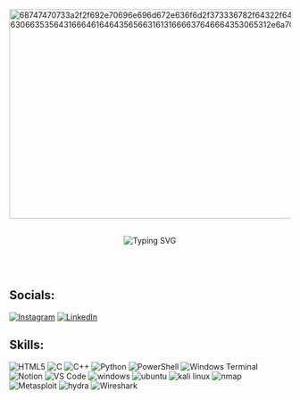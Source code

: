 <img width="666" height="375" alt="68747470733a2f2f692e70696e696d672e636f6d2f373336782f64322f64312f66302f64326431663066353564316664616464356566316131666637646664353065312e6a7067-removebg-preview" src="https://github.com/user-attachments/assets/701bb3ef-e9fe-425b-8671-01dd98b9e620" />
<br>
<br>
<p align="center">
  <img src="https://readme-typing-svg.herokuapp.com?font=Fira+Code&pause=1000&color=FFFFFF&width=435&lines=Hi+Whatsapp!+welcome+to+my+Network" alt="Typing SVG" />
</p>
<br>
<br>


## Socials:
[![Instagram](https://img.shields.io/badge/Instagram-%23E4405F.svg?logo=Instagram&logoColor=white)](https://instagram.com/the_kb_network) 
[![LinkedIn](https://img.shields.io/badge/LinkedIn-%230077B5.svg?logo=linkedin&logoColor=white)](https://linkedin.com/in/Hiramoni_Brahma) 


## Skills:
![HTML5](https://camo.githubusercontent.com/3cf0017315ef41cf3d650223f909acfab12a9b4f24d479c8f42334f67d3580e3/68747470733a2f2f696d672e736869656c64732e696f2f62616467652f48544d4c352d3544344236433f7374796c653d706c6173746963266c6f676f3d68746d6c3526636f6c6f723d303030303030) 
![C](https://camo.githubusercontent.com/075b483be79b077823510e3b743547a34b6e8c622f16c97f2ed4804301f4c79b/68747470733a2f2f696d672e736869656c64732e696f2f62616467652f632d2532333030353939432e7376673f7374796c653d706c6173746963266c6f676f3d63266c6f676f436f6c6f723d7768697465)
![C++](https://camo.githubusercontent.com/15e295f1819cba3656c9e0f65819e9a649e18e08a5f422d39756bb7cc350250a/68747470733a2f2f696d672e736869656c64732e696f2f62616467652f632b2b2d2532333030353939432e7376673f7374796c653d706c6173746963266c6f676f3d63253242253242266c6f676f436f6c6f723d7768697465)
![Python](https://camo.githubusercontent.com/3c49e31728bcaae1bf324071195b96048cdf7195f24c5dcc30f58e4b9c4f854c/68747470733a2f2f696d672e736869656c64732e696f2f62616467652f707974686f6e2d3336373041303f7374796c653d706c6173746963266c6f676f3d707974686f6e266c6f676f436f6c6f723d666664643534)
![PowerShell](https://camo.githubusercontent.com/7af5bf3eb2186d6108fb4a9f15c1472dd70031e061878f8aa22d04e03fdda12a/68747470733a2f2f696d672e736869656c64732e696f2f62616467652f506f7765725368656c6c2d2532333533393146452e7376673f7374796c653d706c6173746963266c6f676f3d706f7765727368656c6c266c6f676f436f6c6f723d7768697465) 
![Windows Terminal](https://camo.githubusercontent.com/16389a65f918a8c8722ef08616d9b35fa63dc937fd270cc7a6ac0d83061ea0b3/68747470733a2f2f696d672e736869656c64732e696f2f62616467652f57696e646f77732532305465726d696e616c2d2532333444344434442e7376673f7374796c653d706c6173746963266c6f676f3d77696e646f77732d7465726d696e616c266c6f676f436f6c6f723d7768697465) 
![Notion](https://camo.githubusercontent.com/511d8f9d835731bff746911e81e359852538c7b97d037c5be9b13df42532a8c3/68747470733a2f2f696d672e736869656c64732e696f2f62616467652f4e6f74696f6e2d2532333030303030302e7376673f7374796c653d706c6173746963266c6f676f3d6e6f74696f6e266c6f676f436f6c6f723d7768697465)
![VS Code](https://camo.githubusercontent.com/76667762b75c3213e366340885eb492ed1d318bea18e12ba5b6f9b9894a27c52/68747470733a2f2f696d672e736869656c64732e696f2f62616467652f56535f436f64652d3030374143433f7374796c653d706c6173746963266c6f676f3d5653636f646526636f6c6f723d626c7565)
![windows](https://camo.githubusercontent.com/c5dcab2e1a1eea3c28e590c22a26cb706fafbf04fa53b3fa0b0dda7576072400/68747470733a2f2f696d672e736869656c64732e696f2f62616467652f57696e646f77732d3030373844363f7374796c653d706c6173746963266c6f676f3d77696e646f7773266c6f676f436f6c6f723d7768697465)
![ubuntu](https://camo.githubusercontent.com/19ed877710bb7ba1697c8b65d42cee03687da43443437f5ded67963ae8ac59d3/68747470733a2f2f696d672e736869656c64732e696f2f62616467652f5562756e74752d4539353432303f7374796c653d706c6173746963266c6f676f3d7562756e7475266c6f676f436f6c6f723d7768697465)
![kali linux](https://camo.githubusercontent.com/ee7d0d909d686fc71d012f9ba583efe6b9a3e22a30d30000a977dd0ed3193fcc/68747470733a2f2f696d672e736869656c64732e696f2f62616467652f4b616c692532304c696e75782d3535374339343f7374796c653d706c6173746963266c6f676f3d6b616c696c696e7578266c6f676f436f6c6f723d7768697465)
![nmap](https://camo.githubusercontent.com/b92bae9d4b9aac810154816b2a1d81c9ef2d7d5b488b37429bf8bba87f9e2797/68747470733a2f2f696d672e736869656c64732e696f2f62616467652f4e6d61702d3436383242343f7374796c653d706c6173746963266c6f676f3d6e6d6170266c6f676f436f6c6f723d7768697465)
![Metasploit](https://camo.githubusercontent.com/e5e35d9ccfe94ad759c5974a9c7d4b40eaecbeb6469e6082da72d005318cac16/68747470733a2f2f696d672e736869656c64732e696f2f62616467652f4d65746173706c6f69742d3030303030303f7374796c653d706c6173746963266c6f676f3d6d65746173706c6f6974266c6f676f436f6c6f723d7768697465)
![hydra](https://camo.githubusercontent.com/ac50a128ffa998758d12d10e2276348fa0f4ee9b13ac988188e7f994343193eb/68747470733a2f2f696d672e736869656c64732e696f2f62616467652f48796472612d3245384235373f7374796c653d706c6173746963266c6f676f3d676e6f6d657465726d696e616c266c6f676f436f6c6f723d7768697465)
![Wireshark](https://camo.githubusercontent.com/a98847505a863c47e5aa4a8d9af52ebbeda25cddb00b46c7fa6373fed0d0bd57/68747470733a2f2f696d672e736869656c64732e696f2f62616467652f57697265736861726b2d3136373941373f7374796c653d706c6173746963266c6f676f3d77697265736861726b266c6f676f436f6c6f723d7768697465)
